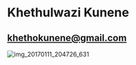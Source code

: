 Khethulwazi Kunene
===
khethokunene@gmail.com
---
![img_20170111_204726_631](https://user-images.githubusercontent.com/43411903/45764622-69d94200-bc33-11e8-8c90-978fbbe15ac5.jpg)
